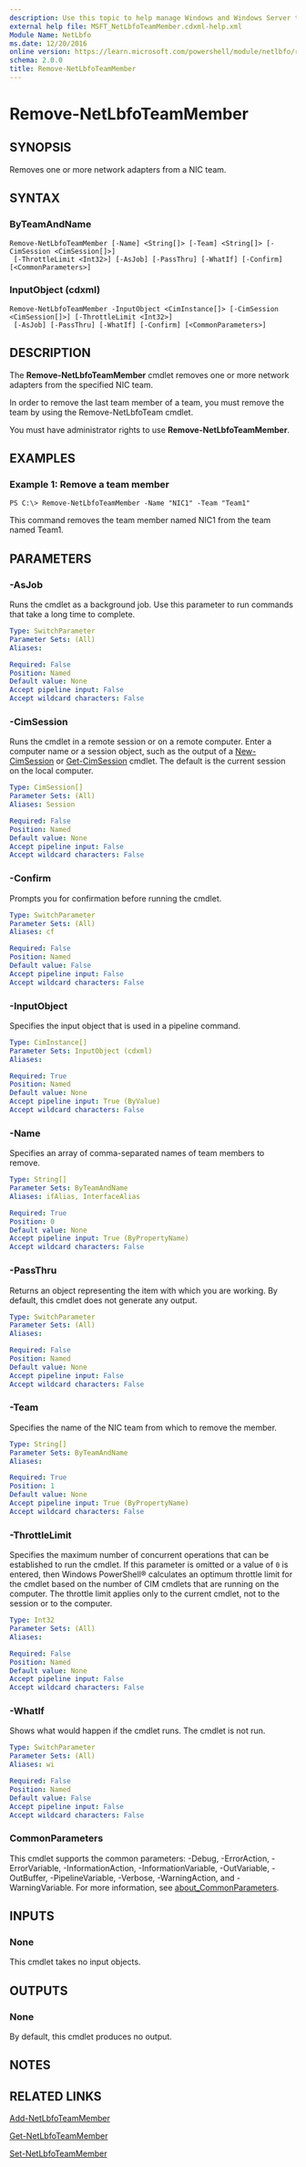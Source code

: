 ```yaml
---
description: Use this topic to help manage Windows and Windows Server technologies with Windows PowerShell.
external help file: MSFT_NetLbfoTeamMember.cdxml-help.xml
Module Name: NetLbfo
ms.date: 12/20/2016
online version: https://learn.microsoft.com/powershell/module/netlbfo/remove-netlbfoteammember?view=windowsserver2019-ps&wt.mc_id=ps-gethelp
schema: 2.0.0
title: Remove-NetLbfoTeamMember
---
```


# Remove-NetLbfoTeamMember

## SYNOPSIS
Removes one or more network adapters from a NIC team.

## SYNTAX

### ByTeamAndName
```
Remove-NetLbfoTeamMember [-Name] <String[]> [-Team] <String[]> [-CimSession <CimSession[]>]
 [-ThrottleLimit <Int32>] [-AsJob] [-PassThru] [-WhatIf] [-Confirm] [<CommonParameters>]
```

### InputObject (cdxml)
```
Remove-NetLbfoTeamMember -InputObject <CimInstance[]> [-CimSession <CimSession[]>] [-ThrottleLimit <Int32>]
 [-AsJob] [-PassThru] [-WhatIf] [-Confirm] [<CommonParameters>]
```

## DESCRIPTION
The **Remove-NetLbfoTeamMember** cmdlet removes one or more network adapters from the specified NIC team.

In order to remove the last team member of a team, you must remove the team by using the Remove-NetLbfoTeam cmdlet.

You must have administrator rights to use **Remove-NetLbfoTeamMember**.

## EXAMPLES

### Example 1: Remove a team member
```
PS C:\> Remove-NetLbfoTeamMember -Name "NIC1" -Team "Team1"
```

This command removes the team member named NIC1 from the team named Team1.

## PARAMETERS

### -AsJob
Runs the cmdlet as a background job. Use this parameter to run commands that take a long time to complete.

```yaml
Type: SwitchParameter
Parameter Sets: (All)
Aliases: 

Required: False
Position: Named
Default value: None
Accept pipeline input: False
Accept wildcard characters: False
```

### -CimSession
Runs the cmdlet in a remote session or on a remote computer.
Enter a computer name or a session object, such as the output of a [New-CimSession](https://go.microsoft.com/fwlink/p/?LinkId=227967) or [Get-CimSession](https://go.microsoft.com/fwlink/p/?LinkId=227966) cmdlet.
The default is the current session on the local computer.

```yaml
Type: CimSession[]
Parameter Sets: (All)
Aliases: Session

Required: False
Position: Named
Default value: None
Accept pipeline input: False
Accept wildcard characters: False
```

### -Confirm
Prompts you for confirmation before running the cmdlet.

```yaml
Type: SwitchParameter
Parameter Sets: (All)
Aliases: cf

Required: False
Position: Named
Default value: False
Accept pipeline input: False
Accept wildcard characters: False
```

### -InputObject
Specifies the input object that is used in a pipeline command.

```yaml
Type: CimInstance[]
Parameter Sets: InputObject (cdxml)
Aliases: 

Required: True
Position: Named
Default value: None
Accept pipeline input: True (ByValue)
Accept wildcard characters: False
```

### -Name
Specifies an array of comma-separated names of team members to remove.

```yaml
Type: String[]
Parameter Sets: ByTeamAndName
Aliases: ifAlias, InterfaceAlias

Required: True
Position: 0
Default value: None
Accept pipeline input: True (ByPropertyName)
Accept wildcard characters: False
```

### -PassThru
Returns an object representing the item with which you are working.
By default, this cmdlet does not generate any output.

```yaml
Type: SwitchParameter
Parameter Sets: (All)
Aliases: 

Required: False
Position: Named
Default value: None
Accept pipeline input: False
Accept wildcard characters: False
```

### -Team
Specifies the name of the NIC team from which to remove the member.

```yaml
Type: String[]
Parameter Sets: ByTeamAndName
Aliases: 

Required: True
Position: 1
Default value: None
Accept pipeline input: True (ByPropertyName)
Accept wildcard characters: False
```

### -ThrottleLimit
Specifies the maximum number of concurrent operations that can be established to run the cmdlet.
If this parameter is omitted or a value of `0` is entered, then Windows PowerShell® calculates an optimum throttle limit for the cmdlet based on the number of CIM cmdlets that are running on the computer.
The throttle limit applies only to the current cmdlet, not to the session or to the computer.

```yaml
Type: Int32
Parameter Sets: (All)
Aliases: 

Required: False
Position: Named
Default value: None
Accept pipeline input: False
Accept wildcard characters: False
```

### -WhatIf
Shows what would happen if the cmdlet runs.
The cmdlet is not run.

```yaml
Type: SwitchParameter
Parameter Sets: (All)
Aliases: wi

Required: False
Position: Named
Default value: False
Accept pipeline input: False
Accept wildcard characters: False
```

### CommonParameters
This cmdlet supports the common parameters: -Debug, -ErrorAction, -ErrorVariable, -InformationAction, -InformationVariable, -OutVariable, -OutBuffer, -PipelineVariable, -Verbose, -WarningAction, and -WarningVariable. For more information, see [about_CommonParameters](https://go.microsoft.com/fwlink/?LinkID=113216).

## INPUTS

### None
This cmdlet takes no input objects.

## OUTPUTS

### None
By default, this cmdlet produces no output.

## NOTES

## RELATED LINKS

[Add-NetLbfoTeamMember](./Add-NetLbfoTeamMember.md)

[Get-NetLbfoTeamMember](./Get-NetLbfoTeamMember.md)

[Set-NetLbfoTeamMember](./Set-NetLbfoTeamMember.md)

